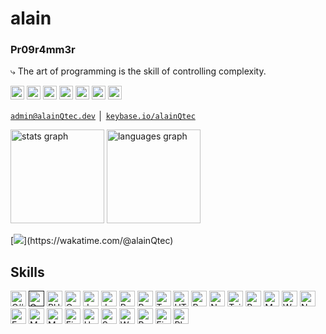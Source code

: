 # alain

### Pr09r4mm3r

⤷ The art of programming is the skill of controlling complexity.

 <a aligh="left" href="https://alainQtec.dev" target="_blank" rel="noreferrer noopener"><img src="https://raw.githubusercontent.com/0xShapeShifter/readme-md/master/public/images/socials/globe.svg" alt="Website" width="22" height="22" /></a> <a aligh="left" href="mailto:admin@alainQtec.dev" target="_blank" rel="noreferrer noopener"><img src="https://raw.githubusercontent.com/0xShapeShifter/readme-md/master/public/images/socials/at.svg" alt="Email" width="22" height="22" /></a> <a aligh="left" href="https://twitter.com/alainQtec" target="_blank" rel="noreferrer noopener"><img src="https://raw.githubusercontent.com/0xShapeShifter/readme-md/master/public/images/socials/twitter.svg" alt="Twitter" width="22" height="22" /></a> <a aligh="left" href="https://www.linkedin.com/in/alainQtec" target="_blank" rel="noreferrer noopener"><img src="https://raw.githubusercontent.com/0xShapeShifter/readme-md/master/public/images/socials/linkedin.svg" alt="LinkedIn" width="22" height="22" /></a> <a aligh="left" href="https://www.twitch.tv/alainQtec" target="_blank" rel="noreferrer noopener"><img src="https://raw.githubusercontent.com/0xShapeShifter/readme-md/master/public/images/socials/twitch.svg" alt="Twitch" width="22" height="22" /></a> <a aligh="left" href="https://www.youtube.com/@CmdRun" target="_blank" rel="noreferrer noopener"><img src="https://raw.githubusercontent.com/0xShapeShifter/readme-md/master/public/images/socials/youtube.svg" alt="YouTube" width="22" height="22" /></a> <a aligh="left" href="http://instagram.com/alainQtec" target="_blank" rel="noreferrer noopener"><img src="https://raw.githubusercontent.com/0xShapeShifter/readme-md/master/public/images/socials/instagram.svg" alt="Instagram" width="22" height="22" /></a>
<p align="left">
<a href="mailto:admin@alainQtec.dev"><code>admin@alainQtec.dev</code></a> │ <a href="https://keybase.io/alainQtec/pgp_keys.asc?fingerprint=KEYGOESHERE"><code>keybase.io/alainQtec</code></a>
</p>

<div align="left">
  <img src="https://github-readme-stats.vercel.app/api?username=alainQtec&hide_title=false&hide_rank=false&show_icons=true&include_all_commits=true&count_private=true&disable_animations=false&theme=dracula&locale=en&hide_border=false&order=1" height="150" alt="stats graph"  />
  <img src="https://github-readme-stats.vercel.app/api/top-langs?username=alainQtec&locale=en&hide_title=false&layout=compact&card_width=500&langs_count=9&theme=dracula&hide_border=false&order=2" height="150" alt="languages graph"  />
</div>

[![](https://visitcount.itsvg.in/api?id=alainQtec&label=(%20%E2%89%96.%E2%89%96)&icon=1&pretty=true)](https://wakatime.com/@alainQtec)

## Skills

<a href="https://learn.microsoft.com/en-us/dotnet/csharp/" target="_blank" rel="noreferrer noopener"><img src="https://raw.githubusercontent.com/0xShapeShifter/readme-md/master/public/images/skills/core/csharp.svg" alt="C#" width="25" height="25" /></a> <a href="" target="_blank" rel="noreferrer noopener"><img src="https://raw.githubusercontent.com/0xShapeShifter/readme-md/master/public/images/skills/core/go.svg" alt="Go" width="25" height="25" /></a> <a href="https://www.php.net" target="_blank" rel="noreferrer noopener"><img src="https://raw.githubusercontent.com/0xShapeShifter/readme-md/master/public/images/skills/core/php.svg" alt="PHP" width="25" height="25" /></a>
<a href="https://qwik.builder.io" target="_blank" rel="noreferrer noopener"><img src="https://raw.githubusercontent.com/0xShapeShifter/readme-md/master/public/images/skills/frontend/qwik.svg" alt="Qwik" width="25" height="25" /></a> <a href="https://www.java.com" target="_blank" rel="noreferrer noopener"><img src="https://raw.githubusercontent.com/0xShapeShifter/readme-md/master/public/images/skills/core/java.svg" alt="Java" width="25" height="25" /></a> <a href="https://www.javascript.com" target="_blank" rel="noreferrer noopener"><img src="https://raw.githubusercontent.com/0xShapeShifter/readme-md/master/public/images/skills/core/javascript.svg" alt="JavaScript" width="25" height="25" /></a> <a href="https://www.python.org" target="_blank" rel="noreferrer noopener"><img src="https://raw.githubusercontent.com/0xShapeShifter/readme-md/master/public/images/skills/core/python.svg" alt="Python" width="25" height="25" /></a> <a href="https://www.rust-lang.org" target="_blank" rel="noreferrer noopener"><img src="https://raw.githubusercontent.com/0xShapeShifter/readme-md/master/public/images/skills/core/rust.svg" alt="Rust" width="25" height="25" /></a> <a href="https://www.typescriptlang.org" target="_blank" rel="noreferrer noopener"><img src="https://raw.githubusercontent.com/0xShapeShifter/readme-md/master/public/images/skills/core/typescript.svg" alt="Typescript" width="25" height="25" /></a>  <a href="https://html.com/html5/" target="_blank" rel="noreferrer noopener"><img src="https://raw.githubusercontent.com/0xShapeShifter/readme-md/master/public/images/skills/frontend/html5.svg" alt="HTML5" width="25" height="25" /></a> <a href="https://reactjs.org" target="_blank" rel="noreferrer noopener"><img src="https://raw.githubusercontent.com/0xShapeShifter/readme-md/master/public/images/skills/frontend/react.svg" alt="React" width="25" height="25" /></a> <a href="https://nextjs.org" target="_blank" rel="noreferrer noopener"><img src="https://raw.githubusercontent.com/0xShapeShifter/readme-md/master/public/images/skills/frontend/nextjs.svg" alt="NextJS" width="25" height="25" /></a> <a href="http://tailwindcss.com" target="_blank" rel="noreferrer noopener"><img src="https://raw.githubusercontent.com/0xShapeShifter/readme-md/master/public/images/skills/frontend/tailwind.svg" alt="Tailwind" width="25" height="25" /></a> <a href="https://getbootstrap.com" target="_blank" rel="noreferrer noopener"><img src="https://raw.githubusercontent.com/0xShapeShifter/readme-md/master/public/images/skills/frontend/bootstrap.svg" alt="Bootstrap" width="25" height="25" /></a> <a href="https://mui.com/material-ui/" target="_blank" rel="noreferrer noopener"><img src="https://raw.githubusercontent.com/0xShapeShifter/readme-md/master/public/images/skills/frontend/mui.svg" alt="Material UI" width="25" height="25" /></a> <a href="https://webpack.js.org" target="_blank" rel="noreferrer noopener"><img src="https://raw.githubusercontent.com/0xShapeShifter/readme-md/master/public/images/skills/frontend/webpack.svg" alt="Webpack" width="25" height="25" /></a>  <a href="https://nodejs.org" target="_blank" rel="noreferrer noopener"><img src="https://raw.githubusercontent.com/0xShapeShifter/readme-md/master/public/images/skills/backend/nodejs.svg" alt="NodeJS" width="25" height="25" /></a> <a href="http://expressjs.com" target="_blank" rel="noreferrer noopener"><img src="https://raw.githubusercontent.com/0xShapeShifter/readme-md/master/public/images/skills/backend/express.svg" alt="Express" width="25" height="25" /></a> <a href="https://www.mongodb.com" target="_blank" rel="noreferrer noopener"><img src="https://raw.githubusercontent.com/0xShapeShifter/readme-md/master/public/images/skills/backend/mongodb.svg" alt="Mongo DB" width="25" height="25" /></a> <a href="https://www.mysql.com" target="_blank" rel="noreferrer noopener"><img src="https://raw.githubusercontent.com/0xShapeShifter/readme-md/master/public/images/skills/backend/mysql.svg" alt="MySQL" width="25" height="25" /></a> <a href="https://firebase.google.com" target="_blank" rel="noreferrer noopener"><img src="https://raw.githubusercontent.com/0xShapeShifter/readme-md/master/public/images/skills/backend/firebase.svg" alt="Firebase" width="25" height="25" /></a> <a href="https://www.heroku.com" target="_blank" rel="noreferrer noopener"><img src="https://raw.githubusercontent.com/0xShapeShifter/readme-md/master/public/images/skills/backend/heroku.svg" alt="Heroku" width="25" height="25" /></a> <a href="http://sanity.io" target="_blank" rel="noreferrer noopener"><img src="https://raw.githubusercontent.com/0xShapeShifter/readme-md/master/public/images/skills/backend/sanity.svg" alt="Sanity" width="25" height="25" /></a>   <a href="https://webflow.com/" target="_blank" rel="noreferrer noopener"><img src="https://raw.githubusercontent.com/0xShapeShifter/readme-md/master/public/images/skills/nocode/webflow.svg" alt="Webflow" width="25" height="25" /></a> <a href="https://bubble.io" target="_blank" rel="noreferrer noopener"><img src="https://raw.githubusercontent.com/0xShapeShifter/readme-md/master/public/images/skills/nocode/bubble.svg" alt="Bubble" width="25" height="25" /></a>  <a href="http://figma.com" target="_blank" rel="noreferrer noopener"><img src="https://raw.githubusercontent.com/0xShapeShifter/readme-md/master/public/images/skills/software/figma.svg" alt="Figma" width="25" height="25" /></a> <a href="https://www.adobe.com/products/photoshop.html" target="_blank" rel="noreferrer noopener"><img src="https://raw.githubusercontent.com/0xShapeShifter/readme-md/master/public/images/skills/software/photoshop.svg" alt="Photoshop" width="25" height="25" /></a>

<!--
<https://u8views.com/>
<https://github.com/kittinan/spotify-github-profile>
<https://github.com/gautamkrishnar/blog-post-workflow>
<https://github.com/yogeshwaran01/github-stats-terminal-style>
<https://github.com/DenverCoder1/github-readme-youtube-cards>
<https://github.com/Anmol-Baranwal/Cool-GIFs-For-GitHub>
--!>
